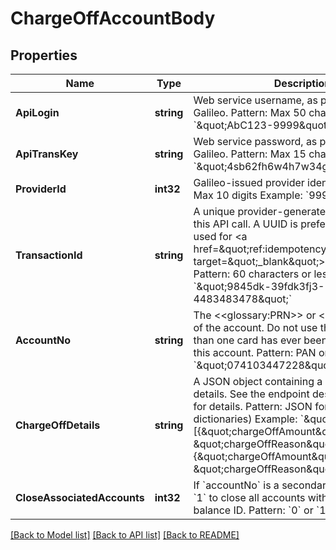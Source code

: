 # ChargeOffAccountBody

## Properties
Name | Type | Description | Notes
------------ | ------------- | ------------- | -------------
**ApiLogin** | **string** | Web service username, as provided by Galileo. Pattern: Max 50 characters Example: &#x60;\&quot;AbC123-9999\&quot;&#x60; | [default to AbC123-9999]
**ApiTransKey** | **string** | Web service password, as provided by Galileo. Pattern: Max 15 characters Example: &#x60;\&quot;4sb62fh6w4h7w34g\&quot;&#x60; | [default to 4sb62fh6w4h7w34g]
**ProviderId** | **int32** | Galileo-issued provider identifier. Pattern: Max 10 digits Example: &#x60;9999&#x60; | [default to 9999]
**TransactionId** | **string** | A unique provider-generated ID to identify this API call. A UUID is preferred. This value is used for &lt;a href&#x3D;\&quot;ref:idempotency\&quot; target&#x3D;\&quot;_blank\&quot;&gt;idempotency&lt;/a&gt;. Pattern: 60 characters or less Example: &#x60;\&quot;9845dk-39fdk3fj3-4483483478\&quot;&#x60; | [default to 123e4567-e89b-12d3-a456-426614174000]
**AccountNo** | **string** | The &lt;&lt;glossary:PRN&gt;&gt; or &lt;&lt;glossary:PAN&gt;&gt; of the account. Do not use the PRN if more than one card has ever been associated with this account. Pattern: PAN or PRN Example: &#x60;\&quot;074103447228\&quot;&#x60; | [default to 074103447228]
**ChargeOffDetails** | **string** | A JSON object containing a list of charge-off details. See the endpoint description above for details. Pattern: JSON format (list of dictionaries) Example: &#x60;\&quot;[{\&quot;chargeOffAmount\&quot;: 2.6, \&quot;chargeOffReason\&quot;: 5}, {\&quot;chargeOffAmount\&quot;: 4.75, \&quot;chargeOffReason\&quot;: 2}]\&quot;&#x60; | [optional] [default to null]
**CloseAssociatedAccounts** | **int32** | If &#x60;accountNo&#x60; is a secondary account, pass &#x60;1&#x60; to close all accounts with the same balance ID. Pattern: &#x60;0&#x60; or &#x60;1&#x60; Example: &#x60;1&#x60; | [optional] [default to null]

[[Back to Model list]](../README.md#documentation-for-models) [[Back to API list]](../README.md#documentation-for-api-endpoints) [[Back to README]](../README.md)


